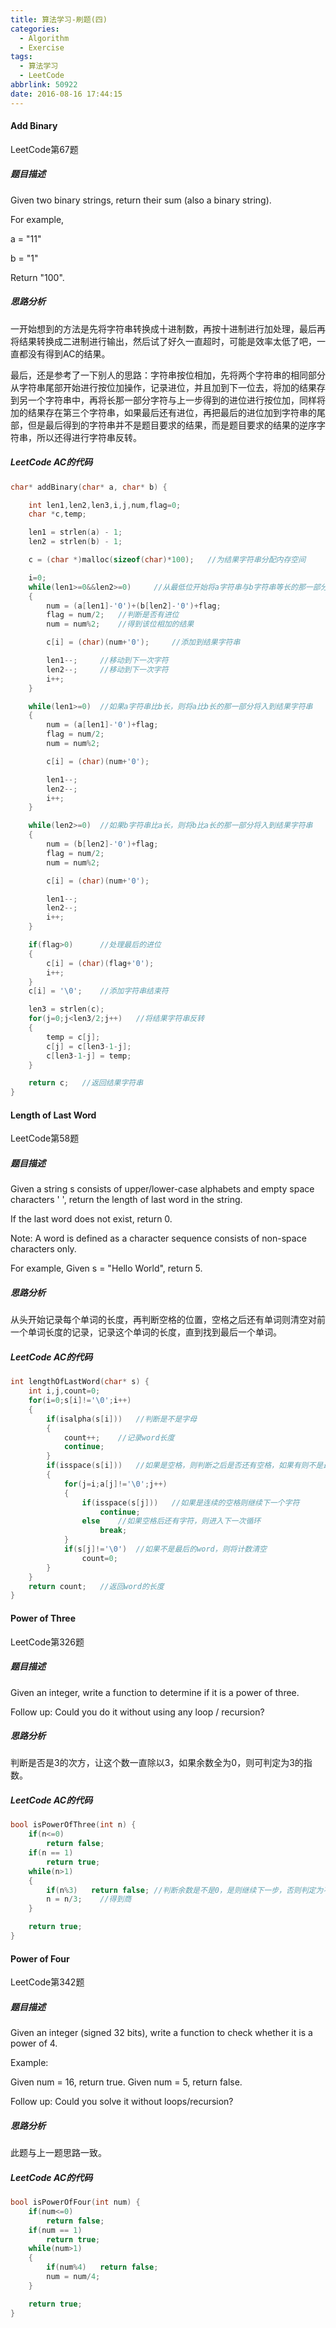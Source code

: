 ```yaml
---
title: 算法学习-刷题(四)
categories: 
  - Algorithm
  - Exercise
tags:
  - 算法学习
  - LeetCode
abbrlink: 50922
date: 2016-08-16 17:44:15
---
```


#### Add Binary

LeetCode第67题

##### 题目描述

Given two binary strings, return their sum (also a binary string).

<!--more-->

For example,

a = "11"

b = "1"

Return "100".

##### 思路分析

一开始想到的方法是先将字符串转换成十进制数，再按十进制进行加处理，最后再将结果转换成二进制进行输出，然后试了好久一直超时，可能是效率太低了吧，一直都没有得到AC的结果。

最后，还是参考了一下别人的思路：字符串按位相加，先将两个字符串的相同部分从字符串尾部开始进行按位加操作，记录进位，并且加到下一位去，将加的结果存到另一个字符串中，再将长那一部分字符与上一步得到的进位进行按位加，同样将加的结果存在第三个字符串，如果最后还有进位，再把最后的进位加到字符串的尾部，但是最后得到的字符串并不是题目要求的结果，而是题目要求的结果的逆序字符串，所以还得进行字符串反转。

##### LeetCode AC的代码

```c
char* addBinary(char* a, char* b) {

    int len1,len2,len3,i,j,num,flag=0;
    char *c,temp;

    len1 = strlen(a) - 1;
    len2 = strlen(b) - 1;

    c = (char *)malloc(sizeof(char)*100);   //为结果字符串分配内存空间

    i=0;
    while(len1>=0&&len2>=0)     //从最低位开始将a字符串与b字符串等长的那一部分按位加
    {
        num = (a[len1]-'0')+(b[len2]-'0')+flag;
        flag = num/2;   //判断是否有进位
        num = num%2;    //得到该位相加的结果

        c[i] = (char)(num+'0');     //添加到结果字符串

        len1--;     //移动到下一次字符
        len2--;     //移动到下一次字符
        i++;    
    }

    while(len1>=0)  //如果a字符串比b长，则将a比b长的那一部分将入到结果字符串
    {
        num = (a[len1]-'0')+flag;
        flag = num/2;
        num = num%2;

        c[i] = (char)(num+'0');

        len1--;
        len2--;
        i++;
    }

    while(len2>=0)  //如果b字符串比a长，则将b比a长的那一部分将入到结果字符串
    {
        num = (b[len2]-'0')+flag;
        flag = num/2;
        num = num%2;

        c[i] = (char)(num+'0');

        len1--;
        len2--;
        i++;
    }

    if(flag>0)      //处理最后的进位
    {
        c[i] = (char)(flag+'0');    
        i++;
    }
    c[i] = '\0';    //添加字符串结束符

    len3 = strlen(c);
    for(j=0;j<len3/2;j++)   //将结果字符串反转
    {
        temp = c[j];
        c[j] = c[len3-1-j];
        c[len3-1-j] = temp;
    }

    return c;   //返回结果字符串
}
```

#### Length of Last Word

LeetCode第58题

##### 题目描述

Given a string s consists of upper/lower-case alphabets and empty space characters ' ', return the length of last word in the string.

If the last word does not exist, return 0.

Note: A word is defined as a character sequence consists of non-space characters only.

For example,
Given s = "Hello World",
return 5.

##### 思路分析

从头开始记录每个单词的长度，再判断空格的位置，空格之后还有单词则清空对前一个单词长度的记录，记录这个单词的长度，直到找到最后一个单词。

##### LeetCode AC的代码

```c
int lengthOfLastWord(char* s) {
    int i,j,count=0;
    for(i=0;s[i]!='\0';i++)
    {
        if(isalpha(s[i]))   //判断是不是字母
        {
            count++;    //记录word长度
            continue;
        }
        if(isspace(s[i]))   //如果是空格，则判断之后是否还有空格，如果有则不是最后的字符串，否则是最后的字符串
        {
            for(j=i;a[j]!='\0';j++)
            {
                if(isspace(s[j]))   //如果是连续的空格则继续下一个字符
                    continue;
                else    //如果空格后还有字符，则进入下一次循环
                    break;
            }
            if(s[j]!='\0')  //如果不是最后的word，则将计数清空
                count=0;
        }
    }
    return count;   //返回word的长度
}
```

#### Power of Three

LeetCode第326题

##### 题目描述

Given an integer, write a function to determine if it is a power of three.

Follow up:
Could you do it without using any loop / recursion?

##### 思路分析

判断是否是3的次方，让这个数一直除以3，如果余数全为0，则可判定为3的指数。


##### LeetCode AC的代码

```c
bool isPowerOfThree(int n) {
    if(n<=0)
        return false;
    if(n == 1)
        return true;
    while(n>1)
    {
        if(n%3)   return false; //判断余数是不是0，是则继续下一步，否则判定为不是3的次方
        n = n/3;    //得到商
    }

    return true;
}
```

#### Power of Four

LeetCode第342题

##### 题目描述

Given an integer (signed 32 bits), write a function to check whether it is a power of 4.

Example:

Given num = 16, return true. Given num = 5, return false.

Follow up: Could you solve it without loops/recursion?

##### 思路分析

此题与上一题思路一致。

##### LeetCode AC的代码

```c
bool isPowerOfFour(int num) {
    if(num<=0)
        return false;
    if(num == 1)
        return true;
    while(num>1)
    {
        if(num%4)   return false;
        num = num/4;
    }

    return true;
}
```
